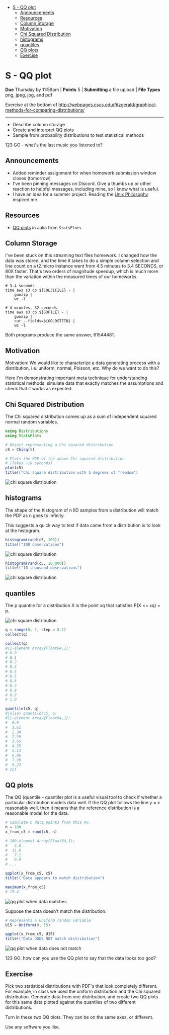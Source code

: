 - [S - QQ plot](#s---qq-plot)
  - [Announcements](#announcements)
  - [Resources](#resources)
  - [Column Storage](#column-storage)
  - [Motivation](#motivation)
  - [Chi Squared Distribution](#chi-squared-distribution)
  - [histograms](#histograms)
  - [quantiles](#quantiles)
  - [QQ plots](#qq-plots)
  - [Exercise](#exercise)

# S - QQ plot

**Due** Thursday by 11:59pm | **Points** 5 | **Submitting** a file upload | **File Types** png, jpeg, jpg, and pdf

Exercise at the bottom of http://webpages.csus.edu/fitzgerald/graphical-methods-for-comparing-distributions/

---

- Describe column storage
- Create and interpret QQ plots
- Sample from probability distributions to test statistical methods

123 GO - what's the last music you listened to?

## Announcements

- Added reminder assignment for when homework submission window closes (tomorrow)
- I've been pinning messages on Discord.
  Give a thumbs up or other reaction to helpful messages, including mine, so I know what is useful.
- I have an idea for a summer project.
  Reading the [Unix Philosophy](https://homepage.cs.uri.edu/~thenry/resources/unix_art/ch01s06.html) inspired me.

## Resources

- [QQ plots](https://github.com/JuliaPlots/StatsPlots.jl#quantile-quantile-plots) in Julia from `StatsPlots`

## Column Storage

I've been stuck on this streaming text files homework.
I changed how the data was stored, and the time it takes to do a simple column selection and line count on a t2.micro instance went from 4.5 minutes to 3.4 SECONDS, or 80X faster.
That's two orders of magnitude speedup, which is much more than the variation within the measured times of our homeworks.

```shell
# 3.4 seconds
time aws s3 cp ${COL31FILE} - |
    gunzip |
    wc -l

# 4 minutes, 32 seconds
time aws s3 cp ${S3FILE} - |
    gunzip |
    cut --fields=${GOLDSTEIN} |
    wc -l
```

Both programs produce the same answer, 61544481.

## Motivation

Motivation: We would like to characterize a data generating process with a distribution, i.e. uniform, normal, Poisson, etc.
Why do we want to do this?

Here I'm demonstrating important meta technique for understanding statistical methods: simulate data that exactly matches the assumptions and check that it works as expected.

## Chi Squared Distribution

The Chi squared distribution comes up as a sum of independent squared normal random variables.

```julia
using Distributions
using StatsPlots

# Object representing a Chi squared distribution
c5 = Chisq(5)

# Plots the PDF of the above Chi squared distribution
# (Takes ~10 seconds)
plot(c5)
title!("Chi square distribution with 5 degrees of freedom")
```

![chi square distribution](readme-images/chisquare5.png)

## histograms

The shape of the histogram of n IID samples from a distribution will match the PDF as n goes to infinity.

This suggests a quick way to test if data came from a distribution is to look at the histogram.

```julia
histogram(rand(c5, 100))
title!("100 observations")
```

![chi square distribution](readme-images/chisquare5_100.png)

```julia
histogram(rand(c5, 10_000))
title!("10 thousand observations")
```

![chi square distribution](readme-images/chisquare5_10k.png)

## quantiles

The p quantile for a distribution X is the point xq that satisfies P(X <= xq) = p.

![chi square distribution](readme-images/chisquare5.png)

```julia
q = range(0, 1, step = 0.1)
collect(q)

collect(q)
#11-element Array{Float64,1}:
# 0.0
# 0.1
# 0.2
# 0.3
# 0.4
# 0.5
# 0.6
# 0.7
# 0.8
# 0.9
# 1.0

quantile(c5, q)
#julia> quantile(c5, q)
#11-element Array{Float64,1}:
#  0.0
#  1.61
#  2.34
#  2.99
#  3.65
#  4.35
#  5.13
#  6.06
#  7.28
#  9.23
# Inf
```

## QQ plots

The QQ (quantile - quantile) plot is a useful visual tool to check if whether a particular distribution models data well.
If the QQ plot follows the line y = x reasonably well, then it means that the reference distribution is a reasonable model for the data.

```julia
# Simulate n data points from this RV.
n = 100
x_from_c5 = rand(c5, n)

# 100-element Array{Float64,1}:
#   3.8
#  11.8
#   7.1
#   0.9
# ...

qqplot(x_from_c5, c5)
title!("Data appears to match distribution")

maximum(x_from_c5)
# 15.4
```

![qq plot when data matches](readme-images/qq_from_chisquare5.png)

Suppose the data doesn't match the distribution:

```julia
# Represents a Uniform random variable
U15 = Uniform(0, 15)

qqplot(x_from_c5, U15)
title!("Data DOES NOT match distribution")
```

![qq plot when data does not match](readme-images/qq_not_match.png)

123 GO: how can you use the QQ plot to say that the data looks too god?

## Exercise

Pick two statistical distributions with PDF's that look completely different.
For example, in class we used the uniform distribution and the Chi squared distribution.
Generate data from one distribution, and create two QQ plots for this same data plotted against the quantiles of two different distributions.

Turn in these two QQ plots.
They can be on the same axes, or different.

Use any software you like.

